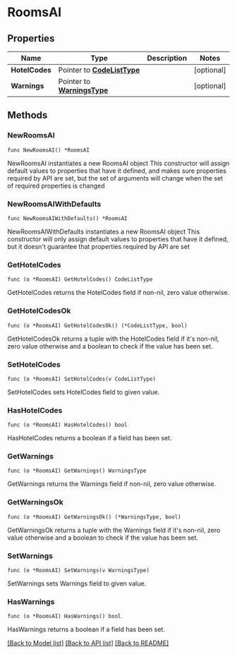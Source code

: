 # RoomsAI

## Properties

Name | Type | Description | Notes
------------ | ------------- | ------------- | -------------
**HotelCodes** | Pointer to [**CodeListType**](CodeListType.md) |  | [optional] 
**Warnings** | Pointer to [**WarningsType**](WarningsType.md) |  | [optional] 

## Methods

### NewRoomsAI

`func NewRoomsAI() *RoomsAI`

NewRoomsAI instantiates a new RoomsAI object
This constructor will assign default values to properties that have it defined,
and makes sure properties required by API are set, but the set of arguments
will change when the set of required properties is changed

### NewRoomsAIWithDefaults

`func NewRoomsAIWithDefaults() *RoomsAI`

NewRoomsAIWithDefaults instantiates a new RoomsAI object
This constructor will only assign default values to properties that have it defined,
but it doesn't guarantee that properties required by API are set

### GetHotelCodes

`func (o *RoomsAI) GetHotelCodes() CodeListType`

GetHotelCodes returns the HotelCodes field if non-nil, zero value otherwise.

### GetHotelCodesOk

`func (o *RoomsAI) GetHotelCodesOk() (*CodeListType, bool)`

GetHotelCodesOk returns a tuple with the HotelCodes field if it's non-nil, zero value otherwise
and a boolean to check if the value has been set.

### SetHotelCodes

`func (o *RoomsAI) SetHotelCodes(v CodeListType)`

SetHotelCodes sets HotelCodes field to given value.

### HasHotelCodes

`func (o *RoomsAI) HasHotelCodes() bool`

HasHotelCodes returns a boolean if a field has been set.

### GetWarnings

`func (o *RoomsAI) GetWarnings() WarningsType`

GetWarnings returns the Warnings field if non-nil, zero value otherwise.

### GetWarningsOk

`func (o *RoomsAI) GetWarningsOk() (*WarningsType, bool)`

GetWarningsOk returns a tuple with the Warnings field if it's non-nil, zero value otherwise
and a boolean to check if the value has been set.

### SetWarnings

`func (o *RoomsAI) SetWarnings(v WarningsType)`

SetWarnings sets Warnings field to given value.

### HasWarnings

`func (o *RoomsAI) HasWarnings() bool`

HasWarnings returns a boolean if a field has been set.


[[Back to Model list]](../README.md#documentation-for-models) [[Back to API list]](../README.md#documentation-for-api-endpoints) [[Back to README]](../README.md)


